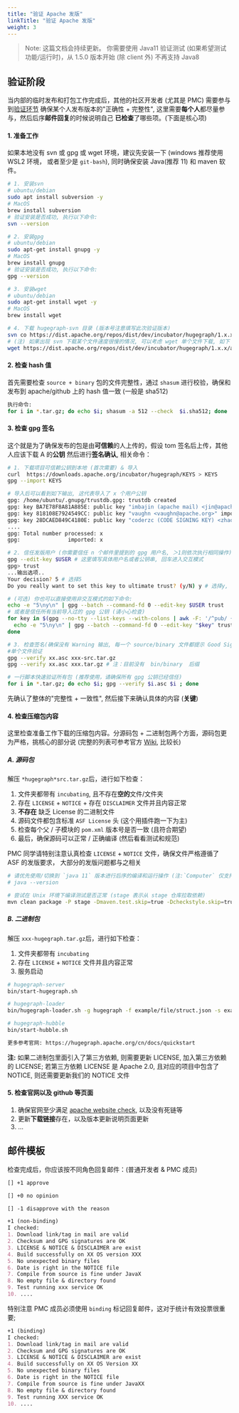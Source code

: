 ```yaml
---
title: "验证 Apache 发版"
linkTitle: "验证 Apache 发版"
weight: 3
---
```


> Note: 这篇文档会持续更新。
> 你需要使用 Java11 验证测试 (如果希望测试功能/运行时)，从 1.5.0 版本开始 (除 client 外) 不再支持 Java8

## 验证阶段

当内部的临时发布和打包工作完成后，其他的社区开发者 (尤其是 PMC)
需要参与到[验证环节](https://cwiki.apache.org/confluence/display/INCUBATOR/Incubator+Release+Checklist)
确保某个人发布版本的"正确性 + 完整性", 这里需要**每个人**都尽量参与，然后后序**邮件回复**的时候说明自己
**已检查**了哪些项。(下面是核心项)

#### 1. 准备工作

如果本地没有 svn 或 gpg 或 wget 环境，建议先安装一下 (windows 推荐使用 WSL2 环境，
或者至少是 `git-bash`), 同时确保安装 Java(推荐 11) 和 maven 软件。

```bash
# 1. 安装svn
# ubuntu/debian
sudo apt install subversion -y
# MacOS
brew install subversion
# 验证安装是否成功, 执行以下命令:
svn --version

# 2. 安装gpg
# ubuntu/debian
sudo apt-get install gnupg -y
# MacOS
brew install gnupg
# 验证安装是否成功, 执行以下命令:
gpg --version

# 3. 安装wget
# ubuntu/debian
sudo apt-get install wget -y
# MacOS
brew install wget

# 4. 下载 hugegraph-svn 目录 (版本号注意填写此次验证版本)
svn co https://dist.apache.org/repos/dist/dev/incubator/hugegraph/1.x.x/
# (注) 如果出现 svn 下载某个文件速度很慢的情况, 可以考虑 wget 单个文件下载, 如下 (或考虑使用 VPN / 代理)
wget https://dist.apache.org/repos/dist/dev/incubator/hugegraph/1.x.x/apache-hugegraph-toolchain-incubating-1.x.x.tar.gz
```

#### 2. 检查 hash 值

首先需要检查 `source + binary` 包的文件完整性，通过 `shasum` 进行校验，确保和发布到 apache/github 上的
hash 值一致 (一般是 sha512)

```bash
执行命令:
for i in *.tar.gz; do echo $i; shasum -a 512 --check  $i.sha512; done
```

#### 3. 检查 gpg 签名

这个就是为了确保发布的包是由**可信赖**的人上传的，假设 tom 签名后上传，其他人应该下载 A 的**公钥**
然后进行**签名确认**, 相关命令：

```bash
# 1. 下载项目可信赖公钥到本地 (首次需要) & 导入
curl  https://downloads.apache.org/incubator/hugegraph/KEYS > KEYS
gpg --import KEYS

# 导入后可以看到如下输出, 这代表导入了 x 个用户公钥
gpg: /home/ubuntu/.gnupg/trustdb.gpg: trustdb created
gpg: key BA7E78F8A81A885E: public key "imbajin (apache mail) <jin@apache.org>" imported
gpg: key 818108E7924549CC: public key "vaughn <vaughn@apache.org>" imported
gpg: key 28DCAED849C4180E: public key "coderzc (CODE SIGNING KEY) <zhaocong@apache.org>" imported
....
gpg: Total number processed: x
gpg:               imported: x

# 2. 信任发版用户 (你需要信任 n 个邮件里提到的 gpg 用户名, ＞1则依次执行相同操作)
gpg --edit-key $USER # 这里填写具体用户名或者公钥串, 回车进入交互模式
gpg> trust
...输出选项..
Your decision? 5 # 选择5
Do you really want to set this key to ultimate trust? (y/N) y # 选择y, 然后 q 退出信任下一个用户

# (可选) 你也可以直接使用非交互模式的如下命令:
echo -e "5\ny\n" | gpg --batch --command-fd 0 --edit-key $USER trust
# 或者是信任所有当前导入过的 gpg 公钥 (请小心检查)
for key in $(gpg --no-tty --list-keys --with-colons | awk -F: '/^pub/ {print $5}'); do
  echo -e "5\ny\n" | gpg --batch --command-fd 0 --edit-key "$key" trust
done

# 3. 检查签名(确保没有 Warning 输出, 每一个 source/binary 文件都提示 Good Signature)
#单个文件验证
gpg --verify xx.asc xxx-src.tar.gz
gpg --verify xx.asc xxx.tar.gz # 注：目前没有  bin/binary  后缀

# 一行脚本快速验证所有包 (推荐使用，请确保所有 gpg 公钥已经信任)
for i in *.tar.gz; do echo $i; gpg --verify $i.asc $i ; done
```

先确认了整体的"完整性 + 一致性", 然后接下来确认具体的内容 (**关键**)

#### 4. 检查压缩包内容

这里检查准备工作下载的压缩包内容。分源码包 + 二进制包两个方面，源码包更为严格，挑核心的部分说 
(完整的列表可参考官方 [Wiki](https://cwiki.apache.org/confluence/display/INCUBATOR/Incubator+Release+Checklist), 比较长)

##### A. 源码包

解压 `*hugegraph*src.tar.gz`后，进行如下检查：

1. 文件夹都带有 `incubating`, 且不存在**空的**文件/文件夹
2. 存在 `LICENSE` + `NOTICE` + 存在 `DISCLAIMER` 文件并且内容正常
3. **不存在** 缺乏 License 的二进制文件
4. 源码文件都包含标准 `ASF License` 头 (这个用插件跑一下为主)
5. 检查每个父 / 子模块的 `pom.xml` 版本号是否一致 (且符合期望)
6. 最后，确保源码可以正常 / 正确编译 (然后看看测试和规范)

PMC 同学请特别注意认真检查 `LICENSE` + `NOTICE` 文件，确保文件严格遵循了 ASF 的发版要求， 
大部分的发版问题都与之相关

```bash
# 请优先使用/切换到 `java 11` 版本进行后序的编译和运行操作 (注:`Computer` 仅支持 `java >= 11`) 
# java --version

# 尝试在 Unix 环境下编译测试是否正常 (stage 表示从 stage 仓库拉取依赖)
mvn clean package -P stage -Dmaven.test.skip=true -Dcheckstyle.skip=true
```

##### B. 二进制包

解压 `xxx-hugegraph.tar.gz`后，进行如下检查：

1. 文件夹都带有 `incubating`
2. 存在 `LICENSE` + `NOTICE` 文件并且内容正常
3. 服务启动

```bash
# hugegraph-server
bin/start-hugegraph.sh

# hugegraph-loader
bin/hugegraph-loader.sh -g hugegraph -f example/file/struct.json -s example/file/schema.groovy

# hugegraph-hubble
bin/start-hubble.sh

更多参考官网: https://hugegraph.apache.org/cn/docs/quickstart
```

**注:** 如果二进制包里面引入了第三方依赖, 则需要更新 LICENSE, 加入第三方依赖的 LICENSE; 若第三方依赖
LICENSE 是 Apache 2.0, 且对应的项目中包含了 NOTICE, 则还需要更新我们的 NOTICE 文件

#### 5. 检查官网以及 github 等页面

1. 确保官网至少满足 [apache website check](https://whimsy.apache.org/pods/project/hugegraph),
   以及没有死链等
2. 更新**下载链接**存在，以及版本更新说明页面更新
3. ...

## 邮件模板

检查完成后，你应该按不同角色回复邮件：(普通开发者 & PMC 成员)

```markdown
[] +1 approve

[] +0 no opinion

[] -1 disapprove with the reason
```

```markdown
+1 (non-binding)
I checked:
1. Download link/tag in mail are valid
2. Checksum and GPG signatures are OK
3. LICENSE & NOTICE & DISCLAIMER are exist
4. Build successfully on XX OS version XXX
5. No unexpected binary files
6. Date is right in the NOTICE file
7. Compile from source is fine under JavaX
8. No empty file & directory found
9. Test running xxx service OK
10. ....
```

特别注意 PMC 成员必须使用 `binding` 标记回复邮件，这对于统计有效投票很重要;

```markdown
+1 (binding)
I checked:
1. Download link/tag in mail are valid
2. Checksum and GPG signatures are OK
3. LICENSE & NOTICE & DISCLAIMER are exist
4. Build successfully on XX OS Version XX
5. No unexpected binary files
6. Date is right in the NOTICE file
7. Compile from source is fine under JavaXX
8. No empty file & directory found
9. Test running XXX service OK
10. ....
```
